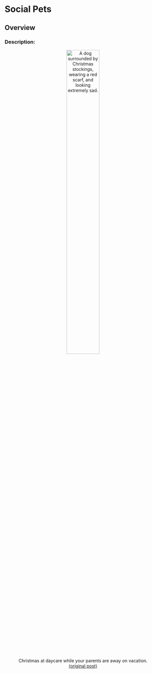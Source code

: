 # Social Pets 


## Overview
### Description:

<div align='center' >
    <figure>
        <img src='https://i.redd.it/hjxpylval3541.jpg' alt='A dog surrounded by Christmas stockings, wearing a red scarf, and looking extremely sad.' width='50%'/>
    <figcaption class='imageDescription'>
        Christmas at daycare while your parents are away on vacation.
        <a href='https://www.reddit.com/r/WhatsWrongWithYourDog/comments/ebosl5/thought_it_would_be_cute_to_get_an_xmas_picture/'>(original post)</a>
    </figcaption>
        </figure>

</div>
